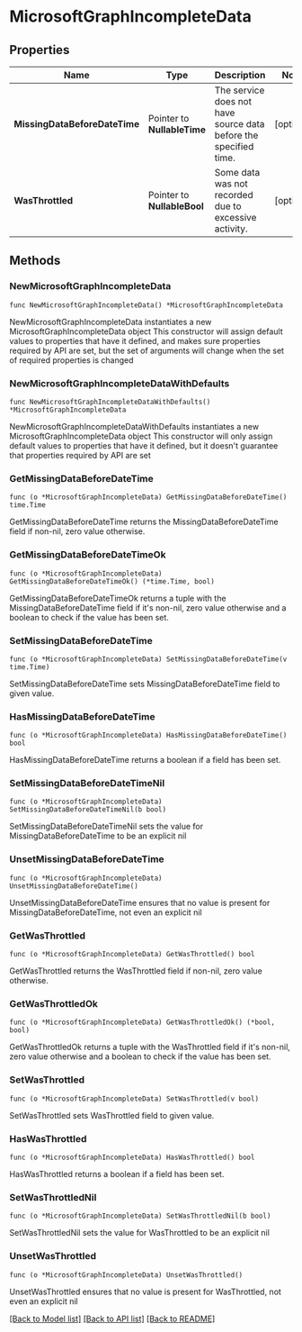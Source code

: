 # MicrosoftGraphIncompleteData

## Properties

Name | Type | Description | Notes
------------ | ------------- | ------------- | -------------
**MissingDataBeforeDateTime** | Pointer to **NullableTime** | The service does not have source data before the specified time. | [optional] 
**WasThrottled** | Pointer to **NullableBool** | Some data was not recorded due to excessive activity. | [optional] 

## Methods

### NewMicrosoftGraphIncompleteData

`func NewMicrosoftGraphIncompleteData() *MicrosoftGraphIncompleteData`

NewMicrosoftGraphIncompleteData instantiates a new MicrosoftGraphIncompleteData object
This constructor will assign default values to properties that have it defined,
and makes sure properties required by API are set, but the set of arguments
will change when the set of required properties is changed

### NewMicrosoftGraphIncompleteDataWithDefaults

`func NewMicrosoftGraphIncompleteDataWithDefaults() *MicrosoftGraphIncompleteData`

NewMicrosoftGraphIncompleteDataWithDefaults instantiates a new MicrosoftGraphIncompleteData object
This constructor will only assign default values to properties that have it defined,
but it doesn't guarantee that properties required by API are set

### GetMissingDataBeforeDateTime

`func (o *MicrosoftGraphIncompleteData) GetMissingDataBeforeDateTime() time.Time`

GetMissingDataBeforeDateTime returns the MissingDataBeforeDateTime field if non-nil, zero value otherwise.

### GetMissingDataBeforeDateTimeOk

`func (o *MicrosoftGraphIncompleteData) GetMissingDataBeforeDateTimeOk() (*time.Time, bool)`

GetMissingDataBeforeDateTimeOk returns a tuple with the MissingDataBeforeDateTime field if it's non-nil, zero value otherwise
and a boolean to check if the value has been set.

### SetMissingDataBeforeDateTime

`func (o *MicrosoftGraphIncompleteData) SetMissingDataBeforeDateTime(v time.Time)`

SetMissingDataBeforeDateTime sets MissingDataBeforeDateTime field to given value.

### HasMissingDataBeforeDateTime

`func (o *MicrosoftGraphIncompleteData) HasMissingDataBeforeDateTime() bool`

HasMissingDataBeforeDateTime returns a boolean if a field has been set.

### SetMissingDataBeforeDateTimeNil

`func (o *MicrosoftGraphIncompleteData) SetMissingDataBeforeDateTimeNil(b bool)`

 SetMissingDataBeforeDateTimeNil sets the value for MissingDataBeforeDateTime to be an explicit nil

### UnsetMissingDataBeforeDateTime
`func (o *MicrosoftGraphIncompleteData) UnsetMissingDataBeforeDateTime()`

UnsetMissingDataBeforeDateTime ensures that no value is present for MissingDataBeforeDateTime, not even an explicit nil
### GetWasThrottled

`func (o *MicrosoftGraphIncompleteData) GetWasThrottled() bool`

GetWasThrottled returns the WasThrottled field if non-nil, zero value otherwise.

### GetWasThrottledOk

`func (o *MicrosoftGraphIncompleteData) GetWasThrottledOk() (*bool, bool)`

GetWasThrottledOk returns a tuple with the WasThrottled field if it's non-nil, zero value otherwise
and a boolean to check if the value has been set.

### SetWasThrottled

`func (o *MicrosoftGraphIncompleteData) SetWasThrottled(v bool)`

SetWasThrottled sets WasThrottled field to given value.

### HasWasThrottled

`func (o *MicrosoftGraphIncompleteData) HasWasThrottled() bool`

HasWasThrottled returns a boolean if a field has been set.

### SetWasThrottledNil

`func (o *MicrosoftGraphIncompleteData) SetWasThrottledNil(b bool)`

 SetWasThrottledNil sets the value for WasThrottled to be an explicit nil

### UnsetWasThrottled
`func (o *MicrosoftGraphIncompleteData) UnsetWasThrottled()`

UnsetWasThrottled ensures that no value is present for WasThrottled, not even an explicit nil

[[Back to Model list]](../README.md#documentation-for-models) [[Back to API list]](../README.md#documentation-for-api-endpoints) [[Back to README]](../README.md)


